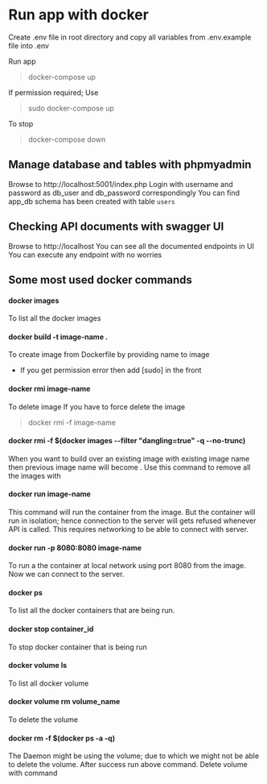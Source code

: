# Run app with docker
Create .env file in root directory and copy all variables from .env.example file into .env

Run app
> docker-compose up

If permission required; Use
> sudo docker-compose up

To stop
> docker-compose down

## Manage database and tables with phpmyadmin
Browse to http://localhost:5001/index.php
Login with username and password as db_user and db_password correspondingly
You can find app_db schema has been created with table `users`

## Checking API documents with swagger UI
Browse to http://localhost
You can see all the documented endpoints in UI
You can execute any endpoint with no worries

## Some most used docker commands

#### docker images
To list all the docker images

#### docker build -t image-name .
To create image from Dockerfile by providing name to image
- If you get permission error then add [sudo] in the front

#### docker rmi image-name
To delete image
If you have to force delete the image
> docker rmi -f image-name

#### docker rmi -f $(docker images --filter "dangling=true" -q --no-trunc)
When you want to build over an existing image with existing image name then previous image name will become <none>.
Use this command to remove all the images with <none>

#### docker run image-name
This command will run the container from the image. But the container will run in isolation; hence connection to the server will gets refused whenever API is called. This requires networking to be able to connect with server.

#### docker run -p 8080:8080 image-name
To run a the container at local network using port 8080 from the image. Now we can connect to the server.

#### docker ps
To list all the docker containers that are being run.

#### docker stop container_id
To stop docker container that is being run

#### docker volume ls
To list all docker volume

#### docker volume rm volume_name
To delete the volume

#### docker rm -f $(docker ps -a -q)
The Daemon might be using the volume; due to which we might not be able to delete the volume.
After success run above command. Delete volume with command